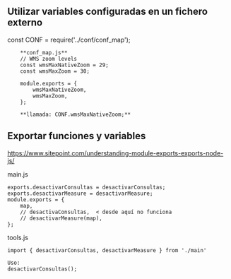 ## Utilizar variables configuradas en un fichero externo

const CONF = require('../conf/conf_map');

        **conf_map.js**
        // WMS zoom levels
        const wmsMaxNativeZoom = 29;
        const wmsMaxZoom = 30;

        module.exports = {
            wmsMaxNativeZoom,
            wmsMaxZoom,
        };

        **llamada: CONF.wmsMaxNativeZoom;**


## Exportar funciones y variables
https://www.sitepoint.com/understanding-module-exports-exports-node-js/

main.js

    exports.desactivarConsultas = desactivarConsultas;
    exports.desactivarMeasure = desactivarMeasure;
    module.exports = {
        map,
        // desactivaConsultas,  < desde aquí no funciona
        // desactivarMeasure(map),
    };
    
    
tools.js

    import { desactivarConsultas, desactivarMeasure } from './main'
    
    Uso: 
    desactivarConsultas();
